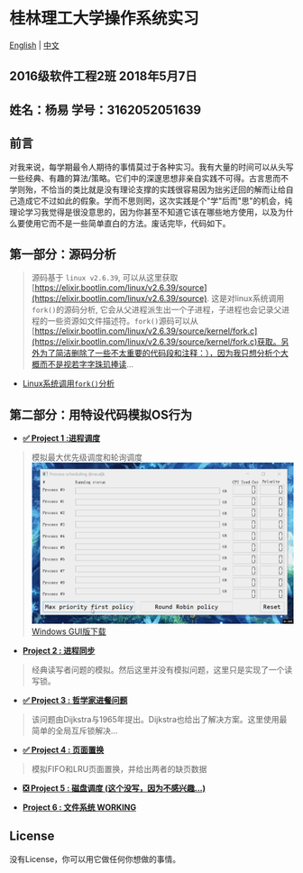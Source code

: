 # 桂林理工大学操作系统实习
[English](README.md) | [中文](README.CN.md)

## 2016级软件工程2班 2018年5月7日
## 姓名：杨易 学号：3162052051639

## 前言
对我来说，每学期最令人期待的事情莫过于各种实习。我有大量的时间可以从头写一些经典、有趣的算法/策略。它们中的深邃思想非亲自实践不可得。古言思而不学则殆，不恰当的类比就是没有理论支撑的实践很容易因为拙劣迂回的解而让给自己造成它不过如此的假象。学而不思则罔，这次实践是个"学"后而"思"的机会，纯理论学习我觉得是很没意思的，因为你甚至不知道它该在哪些地方使用，以及为什么要使用它而不是一些简单直白的方法。废话完毕，代码如下。

## 第一部分：源码分析
> 源码基于 `linux v2.6.39`, 可以从这里获取 [https://elixir.bootlin.com/linux/v2.6.39/source](https://elixir.bootlin.com/linux/v2.6.39/source). 这是对linux系统调用`fork()`的源码分析, 它会从父进程派生出一个子进程，子进程也会记录父进程的一些资源如文件描述符。`fork()`源码可以从 [https://elixir.bootlin.com/linux/v2.6.39/source/kernel/fork.c](https://elixir.bootlin.com/linux/v2.6.39/source/kernel/fork.c)获取。另外为了简洁删除了一些不太重要的代码段和注释：），因为我只想分析个大概而不是视若字字珠玑捧读...

+ [Linux系统调用`fork()`分析](SYSTEM_CALL_FORK.md)

## 第二部分：用特设代码模拟OS行为
+ [**:white_check_mark: Project 1 :进程调度**](https://github.com/cthulhujk/glut_os_practice/tree/master/src/ProcessScheduling)
> 模拟最大优先级调度和轮询调度
![](images/process_scheduling.gif)
[Windows GUI版下载](bin/SchedulingGUI.exe)
+ [**Project 2 : 进程同步**](https://github.com/racaljk/sync_infrastructure/blob/master/src/RWLock.h)
> 经典读写者问题的模拟。然后这里并没有模拟问题，这里只是实现了一个读写锁。
+ [**:white_check_mark: Project 3 : 哲学家进餐问题**](https://github.com/cthulhujk/glut_os_practice/tree/master/src/DeadLock)
> 该问题由Dijkstra与1965年提出。Dijkstra也给出了解决方案。这里使用最简单的全局互斥锁解决...

+ [**:white_check_mark: Project 4 : 页面置换**](https://github.com/cthulhujk/glut_os_practice/tree/master/src/PageReplacement)
> 模拟FIFO和LRU页面置换，并给出两者的缺页数据

+ [**:negative_squared_cross_mark: Project 5 : 磁盘调度 (这个没写，因为不感兴趣...)**]()

+ [**Project 6 : 文件系统 WORKING**](https://github.com/cthulhujk/glut_os_practice/tree/master/src/YFileSystem)

## License
没有License，你可以用它做任何你想做的事情。
